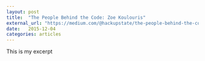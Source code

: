 ```yaml
---
layout: post
title:  "The People Behind the Code: Zoe Koulouris"
external_url: "https://medium.com/@hackupstate/the-people-behind-the-code-zoe-koulouris-9bfea031efa8#.raq8nmlwl"
date:   2015-12-04
categories: articles
---
```


This is my excerpt
